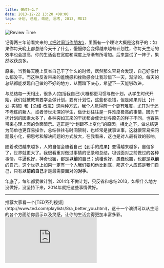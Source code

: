 ```yaml
---
title: 做过什么？
date: 2013-12-22 13:20 +08:00
tags: 计划, 总结, 改进, 思考, 2013, MD12
---
```


![Review Time](post/time-for-review.jpg)

记得两三年前看笑来的[《把时间当作朋友》](http://book.douban.com/subject/3609132/)，里面有一个理论大概是这样子的：如果你每天晚上都总结今天干了什么，慢慢你会变得越来越有计划性，你每天生活的效率也会提高，你的生活会在宽度和深度上渐渐有所增加。后来尝试了一阵子，果然收获良多。

原来，当我每天晚上反省自己干了什么的时候，居然那么容易会发现，自己好像什么都没干。而这种反省带来的羞愧感和挫败感会让我珍惜下一天，渐渐的，每天的总结都能发现自己做的不好的地方，从而暗下决心，希望下一天能够改进。

与总结每一天相比，很多人(包括我自己)大概都更习惯与做计划，从学生时代开始，我们就被教育要学会做计划，要有计划性，这些都没错，但是如果对比【计划-实施】和【总结-改进】这两种方式，我个人觉得前一个更有难度，尤其对于还不老练的新人，或者涉世未深的学生，做计划往往是一件难度极高的事情，因为干扰计划的因素太多了，各种突如其来的干扰都会使计划与原先的样子不同，也容易带来心理上面的负面暗示。这正是“计划跟不上变化”的原因。相比之下，做总结更为简单也更容易操作，总结往往有时间限制，也经常是就事论事，这就很容易把问题最小化，把思考和解决问题的方式放大，在我看来，这也是对人最有效的影响。

随着改进越来越多，人的自信会随着自己【到手的成果】变得越来越多，自信多了，世界就更大了。我很看重对做过事情的记录和总结，坦诚面对之前做过的各种事情，牛逼也好，神奇也罢，都是**以前**的自己；幼稚也好，愚蠢也罢，也都是**以前**的自己，这个世界上如果一定有一个人我们要和他比到底，那这个人应该是我们自己，只有**以前的自己**才是最需要面对的**对手**。

年底了，每年都爱做计划，2014年不做计划，只反省和总结2013，如果什么地方没做好，没坚持下来，2014年就把这些事情做好。

***
<span class="footnotes">
推荐大家看一个[TED系列视频](http://www.ted.com/playlists/8/a_better_you.html)，这十一个演讲可以从生活的各个方面给你启示以及灵感，让你的生活变得更加丰富多彩。<br />
<iframe src="http://embed.ted.com/playlists/8/a_better_you.html" width="auto" height="auto" frameborder="0" scrolling="no" webkitAllowFullScreen mozallowfullscreen allowFullScreen></iframe>
</span>
